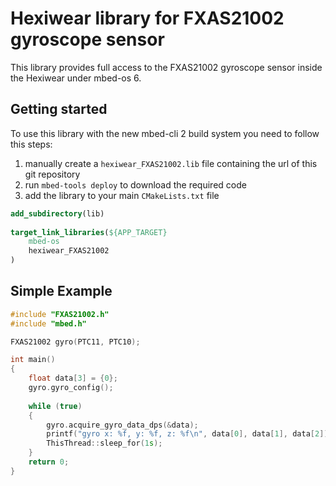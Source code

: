 # Hexiwear library for FXAS21002 gyroscope sensor

This library provides full access to the FXAS21002 gyroscope sensor inside the Hexiwear under mbed-os 6.

## Getting started

To use this library with the new mbed-cli 2 build system you need to follow this steps:

1. manually create a `hexiwear_FXAS21002.lib` file containing the url of this git repository
2. run `mbed-tools deploy` to download the required code
3. add the library to your main `CMakeLists.txt` file

```cmake
add_subdirectory(lib)
 
target_link_libraries(${APP_TARGET} 
    mbed-os 
    hexiwear_FXAS21002
)
```

## Simple Example

```c++
#include "FXAS21002.h"
#include "mbed.h"

FXAS21002 gyro(PTC11, PTC10);

int main()
{
    float data[3] = {0};
    gyro.gyro_config();
    
    while (true)
    {
        gyro.acquire_gyro_data_dps(&data);
        printf("gyro x: %f, y: %f, z: %f\n", data[0], data[1], data[2]);
        ThisThread::sleep_for(1s);
    }
    return 0;
}
```